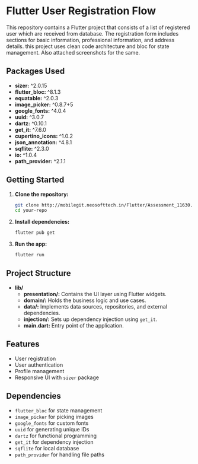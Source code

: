 # Flutter User Registration Flow

This repository contains a Flutter project that consists of a list of registered user which are received from database. The registration form includes sections for basic information, professional information, and address details. this project uses clean code architecture and bloc for state management. Also attached screenshots for the same.

## Packages Used

- **sizer:** ^2.0.15
- **flutter_bloc:** ^8.1.3
- **equatable:** ^2.0.3
- **image_picker:** ^0.8.7+5
- **google_fonts:** ^4.0.4
- **uuid:** ^3.0.7
- **dartz:** ^0.10.1
- **get_it:** ^7.6.0
- **cupertino_icons:** ^1.0.2
- **json_annotation:** ^4.8.1
- **sqflite:** ^2.3.0
- **io:** ^1.0.4
- **path_provider:** ^2.1.1

## Getting Started

1. **Clone the repository:**

    ```bash
    git clone http://mobilegit.neosofttech.in/Flutter/Assessment_11630.git
    cd your-repo
    ```

2. **Install dependencies:**

    ```bash
    flutter pub get
    
    ```

3. **Run the app:**

    ```bash
    flutter run
    ```

## Project Structure

- **lib/**
  - **presentation/:** Contains the UI layer using Flutter widgets.
  - **domain/:** Holds the business logic and use cases.
  - **data/:** Implements data sources, repositories, and external dependencies.
  - **injection/:** Sets up dependency injection using `get_it`.
  - **main.dart:** Entry point of the application.

## Features

- User registration
- User authentication
- Profile management
- Responsive UI with `sizer` package

## Dependencies

- `flutter_bloc` for state management
- `image_picker` for picking images
- `google_fonts` for custom fonts
- `uuid` for generating unique IDs
- `dartz` for functional programming
- `get_it` for dependency injection
- `sqflite` for local database
- `path_provider` for handling file paths

